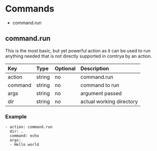 # Commands

- command.run

## command.run

This is the most basic, but yet powerful action as it can be used to run anything needed that is not directly supported in comtrya by an action.

| Key     | Type   | Optional | Description              |
|:--------|:-------|:---------|:-------------------------|
| action  | string | no       | command.run              |
| command | string | no       | command to run           |
| args    | string | no       | argument passed          |
| dir     | string | no       | actual working directory |


### Example

```
- action: command.run
  dir: .
  command: echo
  args:
  - Hello world
```
